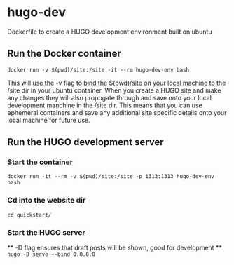 # hugo-dev
Dockerfile to create a HUGO development environment built on ubuntu

## Run the Docker container
`docker run -v $(pwd)/site:/site -it --rm hugo-dev-env bash`

This will use the -v flag to bind the $(pwd)/site on your local machine to the /site dir in your ubuntu container. When you create a HUGO site and make any changes they will also propogate through and save onto your local development manchine in the /site dir. This means that you can use ephemeral containers and save any additional site specific details onto your local machine for future use.

## Run the HUGO development server

### Start the container
`docker run -it --rm -v $(pwd)/site:/site -p 1313:1313 hugo-dev-env bash`

### Cd into the website dir
`cd quickstart/`

### Start the HUGO server
** -D flag ensures that draft posts will be shown, good for development **
`hugo -D serve --bind 0.0.0.0`
